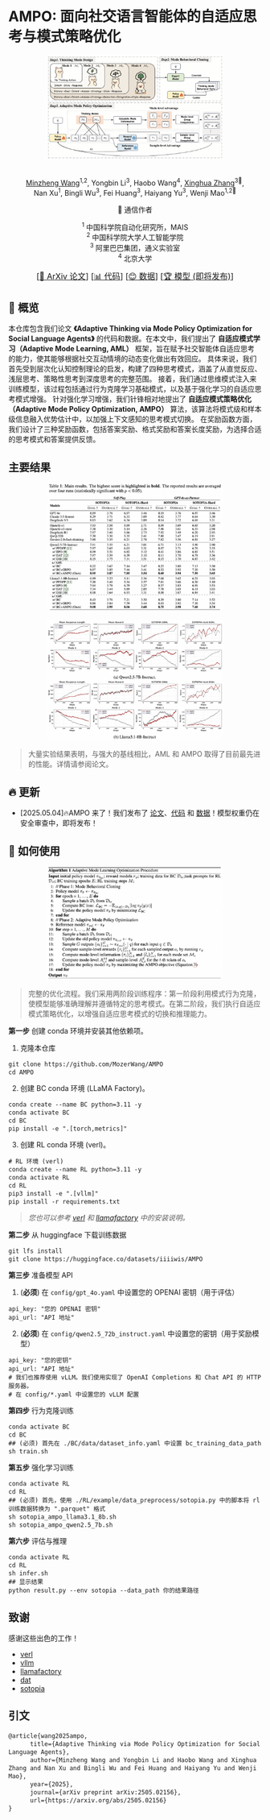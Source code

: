 # AMPO: 面向社交语言智能体的自适应思考与模式策略优化

<p align="center">
    <img src="src/aml.png" width="70%" height="50%">
</p>

<div align='center'>
<br>
<a href="https://scholar.google.com.hk/citations?user=glV21ZsAAAAJ&hl=zh-CN">Minzheng Wang</a><sup><span>1,2</span></sup>, 
<a>Yongbin Li</a><sup><span>3</span></sup>,
<a>Haobo Wang</a><sup><span>4</span></sup>,
<a href="https://xinghuazhang.top/">Xinghua Zhang</a><sup><span>3🌟</span></sup>,
<br>
<a>Nan Xu</a><sup><span>1</span></sup>,
<a>Bingli Wu</a><sup><span>3</span></sup>,
<a>Fei Huang</a><sup><span>3</span></sup>,
<a>Haiyang Yu</a><sup><span>3</span></sup>,
<a>Wenji Mao</a><sup><span>1,2🌟</span></sup>
<br>

🌟 通信作者

<sup>1</sup> 中国科学院自动化研究所，MAIS<br>
<sup>2</sup> 中国科学院大学人工智能学院<br>
<sup>3</sup> 阿里巴巴集团，通义实验室<br>
<sup>4</sup> 北京大学<br>

<font size=3><div align='center' >  [[📖 ArXiv 论文](https://arxiv.org/pdf/2505.02156)] [[📊 代码](https://github.com/MozerWang/AMPO)] [[😊 数据](https://huggingface.co/datasets/iiiiwis/AMPO)] [[🏆 模型 (即将发布)](https://huggingface.co)]  </div></font>

</div>


## 👀 概览
本仓库包含我们论文 **《Adaptive Thinking via Mode Policy Optimization for Social Language Agents》** 的代码和数据。在本文中，我们提出了 **自适应模式学习（Adaptive Mode Learning, AML）** 框架，旨在赋予社交智能体自适应思考的能力，使其能够根据社交互动情境的动态变化做出有效回应。
具体来说，我们首先受到层次化认知控制理论的启发，构建了四种思考模式，涵盖了从直觉反应、浅层思考、策略性思考到深度思考的完整范围。
接着，我们通过思维模式注入来训练模型，该过程包括通过行为克隆学习基础模式，以及基于强化学习的自适应思考模式增强。
针对强化学习增强，我们针锋相对地提出了 **自适应模式策略优化（Adaptive Mode Policy Optimization, AMPO）** 算法，该算法将模式级和样本级信息融入优势估计中，以加强上下文感知的思考模式切换。
在奖励函数方面，我们设计了三种奖励函数，包括答案奖励、格式奖励和答案长度奖励，为选择合适的思考模式和答案提供反馈。

## 主要结果
<p align="center">
    <img src="./src/exp1.png" width="70%" height="50%">
</p>
<p align="center">
    <img src="./src/exp2.png" width="70%" height="50%">
</p>

> 大量实验结果表明，与强大的基线相比，AML 和 AMPO 取得了目前最先进的性能。详情请参阅论文。

## 🔥 更新

- [2025.05.04]🔥AMPO 来了！我们发布了 [论文](https://arxiv.org/pdf/2505.02156)、[代码](https://github.com/MozerWang/AMPO) 和 [数据](https://huggingface.co/datasets/iiiiwis/AMPO)！模型权重仍在安全审查中，即将发布！

## 🔧 如何使用
<p align="center">
    <img src="./src/alg.png" width="70%" height="50%">
</p>

> 完整的优化流程。我们采用两阶段训练程序：第一阶段利用模式行为克隆，使模型能够准确理解并遵循特定的思考模式。在第二阶段，我们执行自适应模式策略优化，以增强自适应思考模式的切换和推理能力。

**第一步** 创建 conda 环境并安装其他依赖项。
1. 克隆本仓库
```shell
git clone https://github.com/MozerWang/AMPO
cd AMPO
```
2. 创建 BC conda 环境 (LLaMA Factory)。
```shell
conda create --name BC python=3.11 -y
conda activate BC
cd BC 
pip install -e ".[torch,metrics]"
```
3. 创建 RL conda 环境 (verl)。
```shell
# RL 环境 (verl)
conda create --name RL python=3.11 -y
conda activate RL
cd RL
pip3 install -e ".[vllm]"
pip install -r requirements.txt
```

> *您也可以参考 [verl](https://github.com/volcengine/verl) 和 [llamafactory](https://github.com/hiyouga/LLaMA-Factory/) 中的安装说明。*

**第二步** 从 huggingface 下载训练数据
```shell
git lfs install
git clone https://huggingface.co/datasets/iiiiwis/AMPO
```
**第三步** 准备模型 API

1. (**必须**) 在 `config/gpt_4o.yaml` 中设置您的 OPENAI 密钥（用于评估）
```shell
api_key: "您的 OPENAI 密钥"
api_url: "API 地址"
```

2. (**必须**) 在 `config/qwen2.5_72b_instruct.yaml` 中设置您的密钥（用于奖励模型）
```shell
api_key: "您的密钥"
api_url: "API 地址"
# 我们也推荐使用 vLLM。我们使用实现了 OpenAI Completions 和 Chat API 的 HTTP 服务器。
# 在 config/*.yaml 中设置您的 vLLM 配置
```
**第四步** 行为克隆训练
```shell
conda activate BC
cd BC
## (必须) 首先在 ./BC/data/dataset_info.yaml 中设置 bc_training_data_path
sh train.sh
```

**第五步** 强化学习训练
```shell
conda activate RL
cd RL
## (必须) 首先，使用 ./RL/example/data_preprocess/sotopia.py 中的脚本将 rl 训练数据转换为 ".parquet" 格式
sh sotopia_ampo_llama3.1_8b.sh
sh sotopia_ampo_qwen2.5_7b.sh
```

**第六步** 评估与推理
```shell
conda activate RL
cd RL
sh infer.sh
## 显示结果
python result.py --env sotopia --data_path 你的结果路径
```

## 致谢
感谢这些出色的工作！
- [verl](https://github.com/volcengine/verl)
- [vllm](https://github.com/vllm-project/vllm)
- [llamafactory](https://github.com/hiyouga/LLaMA-Factory/)
- [dat](https://github.com/likenneth/dialogue_action_token)
- [sotopia](https://github.com/sotopia-lab/sotopia)

## 引文
```
@article{wang2025ampo,
      title={Adaptive Thinking via Mode Policy Optimization for Social Language Agents}, 
      author={Minzheng Wang and Yongbin Li and Haobo Wang and Xinghua Zhang and Nan Xu and Bingli Wu and Fei Huang and Haiyang Yu and Wenji Mao},
      year={2025},
      journal={arXiv preprint arXiv:2505.02156},
      url={https://arxiv.org/abs/2505.02156}
}
``` 
